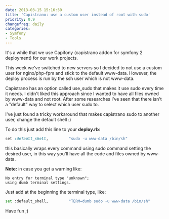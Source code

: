 ```yaml
---
date: 2013-03-15 15:16:50
title: 'Capistrano: use a custom user instead of root with sudo'
priority: 0.9
changefreq: daily
categories:
- Symfony
- Tools
---
```


It's a while that we use Capifony (capistrano addon for symfony 2 deployment) for our work projects.

This week we've switched to new servers so I decided to not use a custom user for nginx/php-fpm and stick to the default www-data. However, the deploy process is run by the ssh user which is not www-data.

Capistrano has an option called use_sudo that makes it use sudo every time it needs. I didn't liked this approach since I wanted to have all files owned by www-data and not root.
After some researches I've seen that there isn't a "default" way to select which user sudo to.

I've just found a tricky workaround that makes capistrano sudo to another user, change the default shell :)

To do this just add this line to your **deploy.rb**:

``` ruby
set :default_shell,         "sudo -u www-data /bin/sh"
```

this basically wraps every command using sudo command setting the desired user, in this way you'll have all the code and files owned by www-data.

**Note:** in case you get a warning like:

``` plain
No entry for terminal type "unknown";
using dumb terminal settings.
```

Just add at the beginning the terminal type, like:

``` sh
set :default_shell,         "TERM=dumb sudo -u www-data /bin/sh"
```

Have fun ;)
